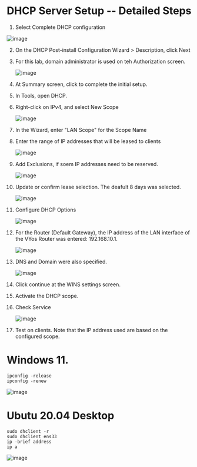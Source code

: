 # DHCP Server Setup -- Detailed Steps

1. Select Complete DHCP configuration

![image](https://github.com/user-attachments/assets/354e3bc9-9f2b-4ea0-b6ff-d49505ba25bc)

2. On the DHCP Post-install Configuration Wizard > Description, click Next

3. For this lab, domain administrator is used on teh Authorization screen.

   ![image](https://github.com/user-attachments/assets/758f9014-4cfb-4f0f-a536-9da3a359b610)

4. At Summary screen, click to complete the initial setup.

5. In Tools, open DHCP.

6. Right-click on IPv4, and select New Scope

   ![image](https://github.com/user-attachments/assets/ea9a39c3-7ad1-41cc-adf0-d11b81b412e8)
7. In the Wizard, enter "LAN Scope" for the Scope Name

8. Enter the range of IP addresses that will be leased to clients

   ![image](https://github.com/user-attachments/assets/060c207c-1ea8-4e27-a310-facc167164cc)

9. Add Exclusions, if soem IP addresses need to be reserved.

    ![image](https://github.com/user-attachments/assets/6d744044-996d-484c-8e2c-2f93ec05f8ae)

10. Update or confirm lease selection.  The deafult 8 days was selected.

    ![image](https://github.com/user-attachments/assets/0ceda589-2382-4ee8-82f7-e77f9e004a54)
11. Configure DHCP Options

    ![image](https://github.com/user-attachments/assets/d6cf0532-d90a-4ef7-ac9f-311e382bcf85)

12. For the Router (Default Gateway), the IP address of the LAN interface of the VYos Router was entered: 192.168.10.1.

    ![image](https://github.com/user-attachments/assets/94c1bc82-2cf5-4a9f-88e1-5705086f4b43)

13. DNS and Domain were also specified.

    ![image](https://github.com/user-attachments/assets/083f37ea-992d-4c12-807e-257f9c6b29b5)

15. Click continue at the WINS settings screen.

16. Activate the DHCP scope.

17. Check Service

     ![image](https://github.com/user-attachments/assets/147cfd1e-020d-4ec1-8bf5-3d81fe17fc81)

18. Test on clients. Note that the IP address used are based on the configured scope.

# Windows 11. 

```
ipconfig -release
ipconfig -renew
```

  ![image](https://github.com/user-attachments/assets/bdd3337a-bcf4-4422-87d7-3e5f1e9c7c5e)



# Ubutu 20.04 Desktop

```
sudo dhclient -r
sudo dhclient ens33 
ip -brief address 
ip a 
```
 

   ![image](https://github.com/user-attachments/assets/e069d8de-8f22-4f2a-a760-a3688740553c)



